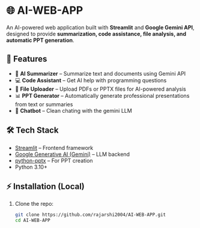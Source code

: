# 🌐 AI-WEB-APP

An AI-powered web application built with **Streamlit** and **Google Gemini API**, designed to provide **summarization, code assistance, file analysis, and automatic PPT generation**.  

## 🚀 Features
- 🤖 **AI Summarizer** – Summarize text and documents using Gemini API  
- 💻 **Code Assistant** – Get AI help with programming questions  
- 📂 **File Uploader** – Upload PDFs or PPTX files for AI-powered analysis  
- 📊 **PPT Generator** – Automatically generate professional presentations from text or summaries  
- 🎨 **Chatbot** – Clean chating with the gemini LLM 

## 🛠️ Tech Stack
- [Streamlit](https://streamlit.io/) – Frontend framework  
- [Google Generative AI (Gemini)](https://ai.google.dev/) – LLM backend  
- [python-pptx](https://python-pptx.readthedocs.io/) – For PPT creation  
- Python 3.10+  

## ⚡ Installation (Local)
1. Clone the repo:
   ```bash
   git clone https://github.com/rajarshi2004/AI-WEB-APP.git
   cd AI-WEB-APP
